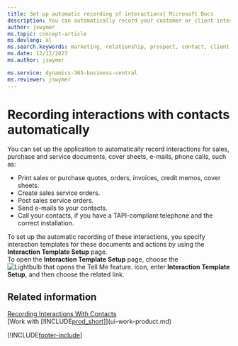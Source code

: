 ```yaml
---
title: Set up automatic recording of interactions| Microsoft Docs
description: You can automatically record your customer or client interactions, for example, for sales, purchase and service documents or phone calls.
author: jswymer
ms.topic: concept-article
ms.devlang: al
ms.search.keywords: marketing, relationship, prospect, contact, client, customer
ms.date: 12/12/2023
ms.author: jswymer

ms.service: dynamics-365-business-central
ms.reviewer: jswymer
---
```

# Recording interactions with contacts automatically
You can set up the application to automatically record interactions for sales, purchase and service documents, cover sheets, e-mails, phone calls, such as:

* Print sales or purchase quotes, orders, invoices, credit memos, cover sheets.
* Create sales service orders.
* Post sales service orders.
* Send e-mails to your contacts.
* Call your contacts, if you have a TAPI-compliant telephone and the correct installation.

To set up the automatic recording of these interactions, you specify interaction templates for these documents and actions by using the **Interaction Template Setup** page.  
To open the **Interaction Template Setup** page, choose the ![Lightbulb that opens the Tell Me feature.](media/ui-search/search_small.png "Tell me what you want to do") icon, enter **Interaction Template Setup**, and then choose the related link.

## Related information
[Recording Interactions With Contacts](marketing-interactions.md)  
[Work with [!INCLUDE[prod_short](includes/prod_short.md)]](ui-work-product.md)  


[!INCLUDE[footer-include](includes/footer-banner.md)]
